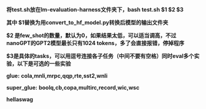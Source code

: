 **将test.sh放在lm-evaluation-harness文件夹下，bash test.sh $1 $2 $3**


**其中 $1替换为用convert_to_hf_model.py转换后模型的输出文件夹**


**$2 是few_shot的数量，默认为0，如果结果太低，可以适当调高，不过nanoGPT的GPT2模型最长只有1024 tokens，多了会直接报错，停掉程序**


**$3是具体的tasks，可以用逗号连接各子任务（中间不要有空格）同时eval多个实验，以下是可选的一些实验**


**glue:**
**cola,mnli,mrpc,qqp,rte,sst2,wnli**


**super_glue:**
**boolq,cb,copa,multirc,record,wic,wsc**


**hellaswag**
